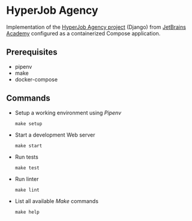 # HyperJob Agency

Implementation of the [HyperJob Agency project](https://hyperskill.org/projects/94) (Django) from [JetBrains Academy](https://www.jetbrains.com/academy/) configured as a containerized Compose application.

## Prerequisites

* pipenv
* make
* docker-compose

## Commands

* Setup a working environment using _Pipenv_

    `make setup`

* Start a development Web server

    `make start`

* Run tests

    `make test`

* Run linter

    `make lint`

* List all available _Make_ commands

    `make help`
